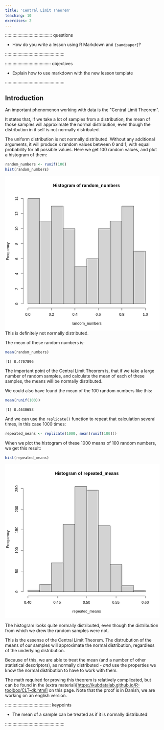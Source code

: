 ```yaml
---
title: 'Central Limit Theorem'
teaching: 10
exercises: 2
---
```


:::::::::::::::::::::::::::::::::::::: questions 

- How do you write a lesson using R Markdown and `{sandpaper}`?

::::::::::::::::::::::::::::::::::::::::::::::::

::::::::::::::::::::::::::::::::::::: objectives

- Explain how to use markdown with the new lesson template


::::::::::::::::::::::::::::::::::::::::::::::::

## Introduction

An important phenomenon working with data is the "Central Limit Theorem".

It states that, if we take a lot of samples from a distribution, the mean of 
those samples will approximate the normal distribution, even though the distribution
in it self is not normally distributed.

The uniform distribution is not normally distributed. Without any additional arguments,
it will produce x random values between 0 and 1, with equal probability for all
possible values. Here we get 100 random values, and plot a histogram of them:


``` r
random_numbers <- runif(100) 
hist(random_numbers)
```

<img src="fig/clt-rendered-random-histogram-1.png" style="display: block; margin: auto;" />
This is definitely not normally distributed. 

The mean of these random numbers is:

``` r
mean(random_numbers)
```

``` output
[1] 0.4707896
```
The important point of the Central Limit Theorem is, that if we take a large
number of random samples, and calculate the mean of each of these samples,
the means will be normally distributed.

We could also have found the mean of the 100 random numbers like this:


``` r
mean(runif(100))
```

``` output
[1] 0.4630653
```
And we can use the `replicate()` function to repeat that calculation several times, in this case 1000 times:


``` r
repeated_means <- replicate(1000, mean(runif(100)))
```
When we plot the histogram of these 1000 means of 100 random
numbers, we get this result:

``` r
hist(repeated_means)
```

<img src="fig/clt-rendered-repeated-means-histogram-1.png" style="display: block; margin: auto;" />

The histogram looks quite normally distributed, even though the distribution
from which we drew the random samples were not.

This is the essense of the Central Limit Theorem. The distrubution
of the means of our samples will approximate the normal distribution,
regardless of the underlying distribution. 

Because of this, we are able to treat the mean (and a number of 
other statistical descriptors), as normally distributed - _and_
use the properties we know the normal distribution to have to
work with them.

The math required for proving this theorem is relatively 
complicated, but can be found in the (extra material)[https://kubdatalab.github.io/R-toolbox/CLT-dk.html] on
this page. Note that the proof is in Danish, we are working on an english
version.




::::::::::::::::::::::::::::::::::::: keypoints 

- The mean of a sample can be treated as if it is normally distributed


::::::::::::::::::::::::::::::::::::::::::::::::

